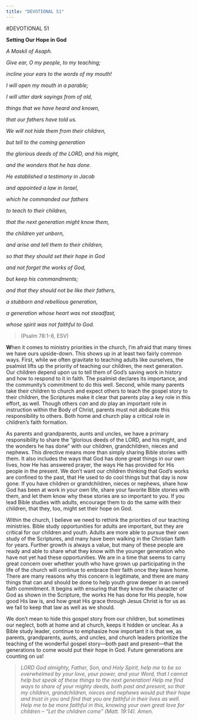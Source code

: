 ```yaml
---
title: "DEVOTIONAL 51"
---
```

#DEVOTIONAL 51

**Setting Our Hope in God**

*A Maskil of Asaph.*

*Give ear, O my people, to my teaching;*

*incline your ears to the words of my mouth!*

*I will open my mouth in a parable;*

*I will utter dark sayings from of old,*

*things that we have heard and known,*

*that our fathers have told us.*

*We will not hide them from their children,*

*but tell to the coming generation*

*the glorious deeds of the LORD, and his might,*

*and the wonders that he has done.*

*He established a testimony in Jacob*

*and appointed a law in Israel,*

*which he commanded our fathers*

*to teach to their children,*

*that the next generation might know them,*

*the children yet unborn,*

*and arise and tell them to their children,*

*so that they should set their hope in God*

*and not forget the works of God,*

*but keep his commandments;*

*and that they should not be like their fathers,*

*a stubborn and rebellious generation,*

*a generation whose heart was not steadfast,*

*whose spirit was not faithful to God.*

> (Psalm 78:1-8, ESV)

**W**hen it comes to ministry priorities in the church, I’m afraid that
many times we have ours upside-down. This shows up in at least two
fairly common ways. First, while we often gravitate to teaching adults
like ourselves, the psalmist lifts up the priority of teaching our
children, the next generation. Our children depend upon us to tell them
of God’s saving work in history and how to respond to it in faith. The
psalmist declares its importance, and the community’s commitment to do
this well. Second, while many parents take their children to church and
expect others to teach the gospel story to their children, the
Scriptures make it clear that parents play a key role in this effort, as
well. Though others *can* and *do* play an important role in instruction
within the Body of Christ, parents must not abdicate this responsibility
to others. Both home and church play a critical role in children’s faith
formation.

As parents and grandparents, aunts and uncles, we have a primary
responsibility to share the “glorious deeds of the LORD, and his might,
and the wonders he has done” with our children, grandchildren, nieces
and nephews. This directive means more than simply sharing Bible stories
with them. It also includes the ways that God has done great things in
our own lives, how He has answered prayer, the ways He has provided for
His people in the present. We don’t want our children thinking that
God’s works are confined to the past, that He used to do cool things but
that day is now gone. If you have children or grandchildren, nieces or
nephews, share how God has been at work in your own life, share your
favorite Bible stories with them, and let them know why these stories
are so important to you. If you lead Bible studies with adults,
encourage them to do the same with their children, that they, too, might
set their hope on God.

Within the church, I believe we need to rethink the priorities of our
teaching ministries. Bible study opportunities for adults are important,
but they are critical for our children and youth. Adults are more able
to pursue their own study of the Scriptures, and many have been walking
in the Christian faith for years. Further growth is always a value, but
many of these people are ready and able to share what they know with the
younger generation who have not yet had these opportunities. We are in a
time that seems to carry great concern over whether youth who have grown
up participating in the life of the church will continue to embrace
their faith once they leave home. There are many reasons why this
concern is legitimate, and there are many things that can and should be
done to help youth grow deeper in an owned faith commitment. It begins
with ensuring that they know the character of God as shown in the
Scripture, the works He has done for His people, how good His law is,
and how great His grace through Jesus Christ is for us as we fail to
keep that law as well as we should.

We don’t mean to hide this gospel story from our children, but sometimes
our neglect, both at home and at church, keeps it hidden or unclear. As
a Bible study leader, continue to emphasize how important it is that we,
as parents, grandparents, aunts, and uncles, and church leaders
prioritize the teaching of the wonderful gospel story—both past and
present—that the generations to come would put their hope in God. Future
generations are counting on us!

> *LORD God almighty, Father, Son, and Holy Spirit, help me to be so
> overwhelmed by your love, your power, and your Word, that I cannot
> help but speak of these things to the next generation! Help me find
> ways to share of your mighty deeds, both past and present, so that my
> children, grandchildren, nieces and nephews would put their hope and
> trust in you and find that you are faithful in their lives as well.
> Help me to be more faithful in this, knowing your own great love for
> children – “Let the children come” (Matt. 19:14). Amen.*
